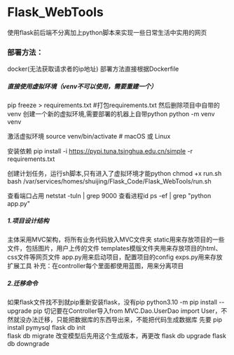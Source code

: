 # Flask_WebTools
使用flask前后端不分离加上python脚本来实现一些日常生活中实用的网页

### 部署方法：

docker(无法获取请求者的ip地址)
部署方法直接根据Dockerfile

##### **直接使用虚拟环境（venv不可以使用，需要重建一个）**

pip freeze > requirements.txt  #打包requirements.txt
然后删除项目中自带的venv
创建一个新的虚拟环境,需要部署的机器上自带python
python -m venv venv

激活虚拟环境
source venv/bin/activate  # macOS 或 Linux 

安装依赖
pip install -i https://pypi.tuna.tsinghua.edu.cn/simple -r requirements.txt

创建计划任务，运行sh脚本,只有进入了虚拟环境才能python
chmod +x run.sh
bash /var/services/homes/shuijing/Flask_Code/Flask_WebTools/run.sh

查看端口占用
netstat -tuln | grep 9000
查看进程id
ps -ef | grep "python app.py"


##### 1.项目设计结构
主体采用MVC架构，将所有业务代码放入MVC文件夹
static用来存放项目的一些文件，包括图片，用户上传的文件
templates模版文件夹用来存放项目的html、css文件等网页文件
app.py用来启动项目，配置项目的config
exps.py用来存放扩展工具
补充：在controller每个里面都使用蓝图，用来分离项目

##### 2.迁移命令
如果flask文件找不到就pip重新安装flask，没有pip python3.10 -m pip install --upgrade pip
切记要在Controller导入from MVC.Dao.UserDao import User，不然就没办法迁移，只能把数据库的东西导出来，不能把代码生成数据库
先要
pip install pymysql
flask db init    
flask db migrate 改变模型后先用这个生成版本，再更改
flask db upgrade
flask db downgrade



